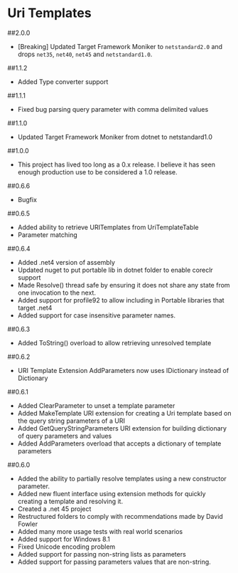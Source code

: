 # Uri Templates #

##2.0.0
- [Breaking] Updated Target Framework Moniker to `netstandard2.0` and drops `net35`, `net40`, `net45` and `netstandard1.0`.

##1.1.2
- Added Type converter support 

##1.1.1
- Fixed bug parsing query parameter with comma delimited values


##1.1.0
- Updated Target Framework Moniker from dotnet to netstandard1.0

##1.0.0
- This project has lived too long as a 0.x release.  I believe it has seen enough production use to be considered a 1.0 release.

##0.6.6
- Bugfix

##0.6.5
- Added ability to retrieve URITemplates from UriTemplateTable
- Parameter matching

##0.6.4

- Added .net4 version of assembly
- Updated nuget to put portable lib in dotnet folder to enable coreclr support
- Made Resolve() thread safe by ensuring it does not share any state from one invocation to the next.
- Added support for profile92 to allow including in Portable libraries that target .net4
- Added support for case insensitive parameter names.

##0.6.3

- Added ToString() overload to allow retrieving unresolved template

##0.6.2

- URI Template Extension AddParameters now uses IDictionary instead of Dictionary

##0.6.1

- Added ClearParameter to unset a template parameter
- Added MakeTemplate URI extension for creating a Uri template based on the query string parameters of a URI
- Added GetQueryStringParameters URI extension for building dictionary of query parameters and values
- Added AddParameters overload that accepts a dictionary of template parameters

##0.6.0

- Added the ability to partially resolve templates using a new constructor parameter.
- Added new fluent interface using extension methods for quickly creating a template and resolving it.
- Created a .net 45 project
- Restructured folders to comply with recommendations made by David Fowler
- Added many more usage tests with real world scenarios
- Added support for Windows 8.1
- Fixed Unicode encoding problem
- Added support for passing non-string lists as parameters
- Added support for passing parameters values that are non-string.
